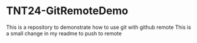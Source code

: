 # TNT24-GitRemoteDemo
This is a repository to demonstrate how to use git with github remote
This is a small change in my readme to push to remote